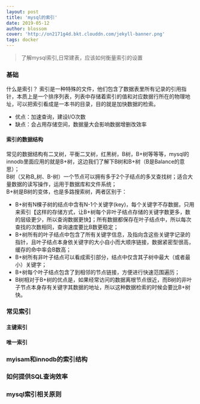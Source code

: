 ```yaml
---
layout: post
title: 'mysql的索引'
date: 2019-05-12
author: blossom
cover: 'http://on2171g4d.bkt.clouddn.com/jekyll-banner.png'
tags: docker
---
```


> 了解mysql索引,日常建表，应该如何衡量索引的设置

### 基础
什么是索引？
索引是一种特殊的文件，他们包含了数据表里所有记录的引用指针，本质上是一个排序列表，列表中存储着索引的值和对应数据行所在的物理地址，可以把索引看成是一本书的目录，目的就是加快数据的检索。
* 优点：加速查询，建设I/O次数
* 缺点：会占用存储空间，数据量大会影响数据增删改效率

#### 索引的数据结构
常见的数据结构有二叉树，平衡二叉树，红黑树，B树，B+树等等等，mysql的innodb里面应用的就是B+树，这边我们了解下B树和B+树（B是Balance的意思）；
<br>B树（又称B_树、B-树）一个节点可以拥有多于2个子结点的多叉查找树；适合大量数据的读写操作，运用于数据库和文件系统；
<br>B+树是B树的变体，也是多路搜索树，两者区别于：
* B+树有N棵子树的结点中含有N-1个关键字(key)，每个关键字不存数据，只用来索引【这样的存储方式，让B+树每个非叶子结点存储的关键字数更多，数的层级更少，所以查询数据更快】；所有数据都保存在叶子结点中，所以每次查找的次数相同，查询速度要比B数更稳定；
* B+树所有的叶子结点中包含了所有关键字信息，及指向含这些关键字记录的指针，且叶子结点本身依关键字的大小自小而大顺序链接，数据紧密型很高，缓存的命中率会B数高；
* B+树所有非叶子结点可以看成索引部分，结点中仅含其子树中最大（或者最小）关键字；
* B+树每个叶子结点包含了到相邻的节点链接，方便进行快速范围遍历；
* B树相对于B+树的优点是，如果经常访问的数据离根节点很近，而B树的非叶子节点本身存有关键字其数据的地址，所以这种数据检索的时候会要比B+树快。

### 常见索引
#### 主键索引
#### 唯一索引

### myisam和innodb的索引结构
### 如何提供SQL查询效率
### mysql索引相关原则
